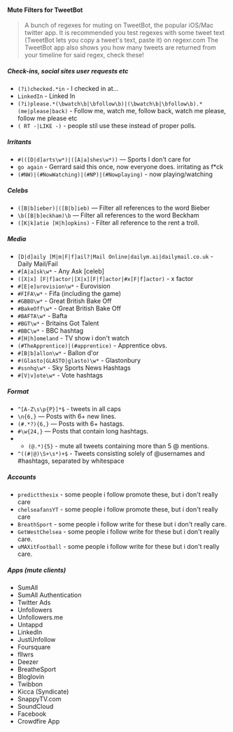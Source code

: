 #### Mute Filters for TweetBot

> A bunch of regexes for muting on TweetBot, the popular iOS/Mac twitter app.
> It is recommended you test regexes with some tweet text (TweetBot lets you copy a tweet's text, paste it) on regexr.com
> The TweetBot app also shows you how many tweets are returned from your timeline for said regex, check these!

##### Check-ins, social sites user requests etc

+ `(?i)checked.*in` - I checked in at...
+ `LinkedIn` - Linked In
+ `(?i)please.*(\bwatch\b|\bfollow\b)|(\bwatch\b|\bfollow\b).*(me|please|back)` - Follow me, watch me, follow back, watch me please, follow me please etc
+  `( RT -|LIKE -)` - people stil use these instead of proper polls.

##### Irritants 

+ `#(([D|d]arts\w*)|([A|a]shes\w*))` — Sports I don't care for
+ `go again` - Gerrard said this once, now everyone does. irritating as f*ck
+ `(#NW)|(#NowWatching)|(#NP)|(#Nowplaying)` - now playing/watching

##### Celebs 

+ `([B|b]ieber)|([B|b]ieb)` — Filter all references to the word Bieber
+ `\b([B|b]eckham)\b` — Filter all references to the word Beckham
+ `([K|k]atie [H|h]opkins)` - Filter all reference to the rent a troll.


##### Media
+ `[D|d]aily [M|m|F|f]ail?|Mail Online|dailym.ai|dailymail.co.uk` - Daily Mail/Fail
+ `#[A|a]sk\w*` - Any Ask [celeb] 
+ `([X|x] [F|f]actor|[X|x][F|f]actor|#x[F|f]actor)` - x factor
+ `#[E|e]urovision\w*` - Eurovision
+ `#FIFA\w*` - Fifa (including the game)
+ `#GBBO\w*` - Great British Bake Off
+ `#BakeOff\w*` - Great British Bake Off
+ `#BAFTA\w*` - Bafta
+ `#BGT\w*` - Britains Got Talent
+ `#BBC\w*` - BBC hashtag
+ `#[H|h]omeland` - TV show i don't watch
+  `(#TheApprentice)|(#apprentice)` - Apprentice obvs.
+ `#[B|b]allon\w*` - Ballon d'or
+ `#(Glasto|GLASTO|glasto)\w*` - Glastonbury
+ `#ssnhq\w*` - Sky Sports News Hashtags
+ `#[V|v]ote\w*` - Vote hashtags

##### Format

+ `^[A-Z\s\p{P}]*$` - tweets in all caps
+ `\n{6,}` — Posts with 6+ new lines.
+ `(#.*?){6,}` — Posts with 6+ hastags.
+ `#\w{24,}` — Posts that contain long hashtags.
+ + `(@.*){5}` - mute all tweets containing more than 5 @ mentions.
+ `^((#|@)\S+\s*)+$` - Tweets consisting solely of @usernames and #hashtags, separated by whitespace

##### Accounts

+ `predictthesix` - some people i follow promote these, but i don't really care
+ `chelseafansYT` - some people i follow promote these, but i don't really care
+ `BreathSport` - some people i follow write for these but i don't really care.
+ `GetWestChelsea` - some people i follow write for these but i don't really care.
+ `uMAXitFootball` - some people i follow write for these but i don't really care.

##### Apps (mute clients)

+ SumAll
+ SumAll Authentication
+ Twitter Ads
+ Unfollowers
+ Unfollowers.me
+ Untappd
+ LinkedIn
+ JustUnfollow
+ Foursquare
+ fllwrs
+ Deezer
+ BreatheSport
+ Bloglovin
+ Twibbon
+ Kicca (Syndicate)
+ SnappyTV.com
+ SoundCloud
+ Facebook
+ Crowdfire App
